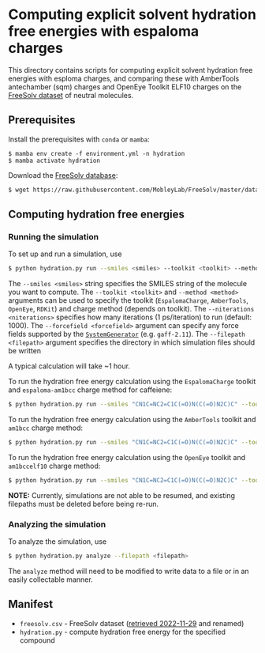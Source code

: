 # Computing explicit solvent hydration free energies with espaloma charges

This directory contains scripts for computing explicit solvent hydration free energies with esploma charges, 
and comparing these with AmberTools antechamber (sqm) charges and OpenEye Toolkit ELF10 charges
on the [FreeSolv dataset](https://github.com/MobleyLab/FreeSolv) of neutral molecules.

## Prerequisites
Install the prerequisites with `conda` or `mamba`:
```
$ mamba env create -f environment.yml -n hydration
$ mamba activate hydration
```
Download the [FreeSolv database](https://raw.githubusercontent.com/MobleyLab/FreeSolv/master/database.txt):
```bash
$ wget https://raw.githubusercontent.com/MobleyLab/FreeSolv/master/database.txt -O freesolv.csv
```

## Computing hydration free energies

### Running the simulation

To set up and run a simulation, use
```bash
$ python hydration.py run --smiles <smiles> --toolkit <toolkit> --method <method> --niterations <niterations> --forcefield <forcefield> --filepath <filepath>
```
The `--smiles <smiles>` string specifies the SMILES string of the molecule you want to compute.
The `--toolkit <toolkit>` and `--method <method>` arguments can be used to specify the toolkit (`EspalomaCharge`, `AmberTools`, `OpenEye`, `RDKit`) and charge method (depends on toolkit).
The `--niterations <niterations>` specifies how many iterations (1 ps/iteration) to run (default: 1000).
The `--forcefield <forcefield>` argument can specify any force fields supported by the [`SystemGenerator`](https://github.com/openmm/openmmforcefields#automating-force-field-management-with-systemgenerator) (e.g. `gaff-2.11`).
The `--filepath <filepath>` argument specifies the directory in which simulation files should be written

A typical calculation will take ~1 hour.

To run the hydration free energy calculation using the `EspalomaCharge` toolkit and `espaloma-am1bcc` charge method for caffeiene:
```bash
$ python hydration.py run --smiles "CN1C=NC2=C1C(=O)N(C(=O)N2C)C" --toolkit EspalomaCharge --method espaloma-am1bcc --filepath caffeine-espaloma
```
To run the hydration free energy calculation using the `AmberTools` toolkit and `am1bcc` charge method:
```bash
$ python hydration.py run --smiles "CN1C=NC2=C1C(=O)N(C(=O)N2C)C" --toolkit AmberTools --method am1bcc --filepath caffeine-ambertools
```
To run the hydration free energy calculation using the `OpenEye` toolkit and `am1bccelf10` charge method:
```bash
$ python hydration.py run --smiles "CN1C=NC2=C1C(=O)N(C(=O)N2C)C" --toolkit OpenEye --method am1bccelf10 --filepath caffeine-openeye
```

**NOTE:** Currently, simulations are not able to be resumed, and existing filepaths must be deleted before being re-run.

### Analyzing the simulation

To analyze the simulation, use 
```bash
$ python hydration.py analyze --filepath <filepath>
```
The `analyze` method will need to be modified to write data to a file or in an easily collectable manner.

## Manifest
* `freesolv.csv` - FreeSolv dataset ([retrieved 2022-11-29](https://raw.githubusercontent.com/MobleyLab/FreeSolv/master/database.txt) and renamed)
* `hydration.py` - compute hydration free energy for the specified compound

